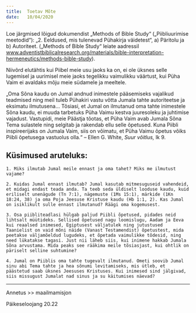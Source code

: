 ```yaml
---
title:  Toetav Mõte
date:   10/04/2020
---
```


Loe järgmised lõigud dokumendist „Methods of Bible Study“ („Piibliuurimise meetodid“): „2. Eeldused, mis tulenevad Pühakirja väidetest“, a) Päritolu ja b) Autoriteet. („Methods of Bible Study“ leiate aadressil www.adventistbiblicalresearch.org/materials/bible-interpretation-hermeneutics/methods-bible-study).

Niivõrd elutähtis kui Piibel meie usu jaoks ka on, ei ole üksnes selle lugemisel ja uurimisel meie jaoks tegelikku vaimulikku väärtust, kui Püha Vaim ei avaldaks mõju meie südamele ja meeltele.

„Oma Sõna kaudu on Jumal andnud inimestele pääsemiseks vajalikud teadmised ning meil tuleb Pühakiri vastu võtta Jumala tahte autoriteetse ja eksimatu ilmutusena… Tõsiasi, et Jumal on ilmutanud oma tahte inimestele Sõna kaudu, ei muuda tarbetuks Püha Vaimu kestva juuresoleku ja juhtimise vajadust. Vastupidi, meie Päästja tõotas, et Püha Vaim avab Jumala Sõna Tema sulastele ning selgitab ja rakendab ellu selle õpetused. Kuna Piibli inspireerijaks on Jumala Vaim, siis on võimatu, et Püha Vaimu õpetus võiks Piibli õpetusega vastuolus olla.“ – Ellen G. White, _Suur võitlus,_ lk 9.

## Küsimused aruteluks:

`1. Miks ilmutab Jumal meile ennast ja oma tahet? Miks me ilmutust vajame?`

`2. Kuidas Jumal ennast ilmutab? Jumal kasutab mitmesuguseid vahendeid, et midagi endast teada anda. Ta teeb seda üldiselt looduse kaudu, kuid eriliselt unenägude (Tn 7:1), nägemuste (1Ms 15:1), märkide (1Kn 18:24, 38) ja oma Poja Jeesuse Kristuse kaudu (Hb 1:1, 2). Kas Jumal on isiklikult sulle ennast ilmutanud? Räägi oma kogemusest.`

`3. Osa piibliteadlasi hülgab paljud Piibli õpetused, pidades neid lihtsalt müütideks. Sellised õpetused nagu loomislugu, Aadam ja Eeva kui reaalsed inimesed, Egiptusest väljatulek ning jutustused Taanielist on vaid mõni näide (Vanast Testamendist) õpetustest, mida peetakse väljamõeldud lugudeks, et õpetada vaimulikke tõdesid, ning need lükatakse tagasi. Just nii läheb siis, kui inimene hakkab Jumala Sõna arvustama. Mida peaks see rääkima meile tõsiasjast, kui ohtlik on päriselt selline suhtumine?`

`4. Jumal on Piiblis oma tahte tugevalt ilmutanud. Ometi soovib Jumal sinu abi Tema tahte ja hea sõnumi levitamiseks, mis ütleb, et päästetud saab üksnes Jeesuses Kristuses. Kui inimesed sind jälgivad, siis missugust Jumalat nad sinus ja su käitumises näevad?`

---

Annetus >> maailmamisjon

Päikeseloojang 20.22
